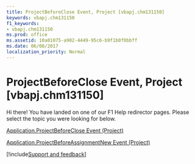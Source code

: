 ```yaml
---
title: ProjectBeforeClose Event, Project [vbapj.chm131150]
keywords: vbapj.chm131150
f1_keywords:
- vbapj.chm131150
ms.prod: office
ms.assetid: 10a01075-a902-4449-95c6-b9f1b0f0bbff
ms.date: 06/08/2017
localization_priority: Normal
---
```



# ProjectBeforeClose Event, Project [vbapj.chm131150]

Hi there! You have landed on one of our F1 Help redirector pages. Please select the topic you were looking for below.

[Application.ProjectBeforeClose Event (Project)](http://msdn.microsoft.com/library/90e75c72-03f9-25ab-1339-94d9ff8933a2%28Office.15%29.aspx)

[Application.ProjectBeforeAssignmentNew Event (Project)](http://msdn.microsoft.com/library/5caedd9a-94b1-daa6-762a-a037dae4f917%28Office.15%29.aspx)

[!include[Support and feedback](~/includes/feedback-boilerplate.md)]
